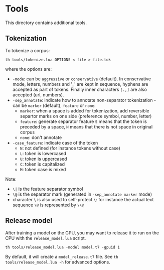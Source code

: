 # Tools

This directory contains additional tools.

## Tokenization

To tokenize a corpus:

```
th tools/tokenize.lua OPTIONS < file > file.tok
```

where the options are:

* `-mode`: can be `aggressive` or `conservative` (default). In conservative mode, letters, numbers and '_' are kept in sequence, hyphens are accepted as part of tokens. Finally inner characters `[.,]` are also accepted (url, numbers).
* `-sep_annotate`: indicate how to annotate non-separator tokenization - can be `marker` (default), `feature` or `none`:
  * `marker`: when a space is added for tokenization, add reversible separtor marks on one side (preference symbol, number, letter)
  * `feature`: generate separator feature `S` means that the token is preceded by a space, `N` means that there is not space in original corpus
  * `none`: don't annotate
* `-case_feature`: indicate case of the token
  * `N`: not defined (for instance tokens without case)
  * `L`: token is lowercased
  * `U`: token is uppercased
  * `C`: token is capitalized
  * `M`: token case is mixed

Note:

* `\|` is the feature separator symbol
* `\@` is the separator mark (generated in `-sep_annotate marker` mode)
* character `\` is also used to self-protect `\`: for instance the actual text sequence `\@` is represented by `\\@`

## Release model

After training a model on the GPU, you may want to release it to run on the CPU with the `release_model.lua` script.

```
th tools/release_model.lua -model model.t7 -gpuid 1
```

By default, it will create a `model_release.t7` file. See `th tools/release_model.lua -h` for advanced options.
